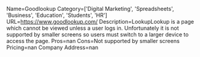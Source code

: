 Name=Goodlookup
Category=['Digital Marketing', 'Spreadsheets', 'Business', 'Education', 'Students', 'HR']
URL=https://www.goodlookup.com/
Description=LookupLookup is a page which cannot be viewed unless a user logs in. Unfortunately it is not supported by smaller screens so users must switch to a larger device to access the page.
Pros=nan
Cons=Not supported by smaller screens
Pricing=nan
Company Address=nan
